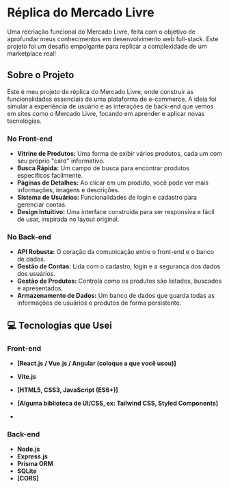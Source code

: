 # Réplica do Mercado Livre

Uma recriação funcional do Mercado Livre, feita com o objetivo de aprofundar meus conhecimentos em desenvolvimento web full-stack. Este projeto foi um desafio empolgante para replicar a complexidade de um marketplace real!

##  Sobre o Projeto

Este é meu projeto de réplica do Mercado Livre, onde construir as funcionalidades essenciais de uma plataforma de e-commerce. A ideia foi simular a experiência de usuário e as interações de back-end que vemos em sites como o Mercado Livre, focando em aprender e aplicar novas tecnologias.


### No Front-end
* **Vitrine de Produtos:** Uma forma de exibir vários produtos, cada um com seu próprio "card" informativo.
* **Busca Rápida:** Um campo de busca para encontrar produtos específicos facilmente.
* **Páginas de Detalhes:** Ao clicar em um produto, você pode ver mais informações, imagens e descrições.
* **Sistema de Usuários:** Funcionalidades de login e cadastro para gerenciar contas.
* **Design Intuitivo:** Uma interface construída para ser responsiva e fácil de usar, inspirada no layout original.

### No Back-end
* **API Robusta:** O coração da comunicação entre o front-end e o banco de dados.
* **Gestão de Contas:** Lida com o cadastro, login e a segurança dos dados dos usuários.
* **Gestão de Produtos:** Controla como os produtos são listados, buscados e apresentados.
* **Armazenamento de Dados:** Um banco de dados que guarda todas as informações de usuários e produtos de forma persistente.

## 💻 Tecnologias que Usei

### Front-end
* **[React.js / Vue.js / Angular (coloque a que você usou)]**
* **Vite.js**
* **[HTML5, CSS3, JavaScript (ES6+)]**
* **[Alguma biblioteca de UI/CSS, ex: Tailwind CSS, Styled Components]**

* 
### Back-end
* **Node.js**
* **Express.js**
* **Prisma ORM**
* **SQLite**
* **[CORS]**
